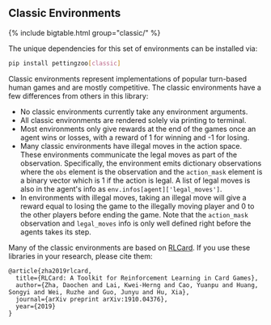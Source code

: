 ## Classic Environments


{% include bigtable.html group="classic/" %}

The unique dependencies for this set of environments can be installed via:

````bash
pip install pettingzoo[classic]
````

Classic environments represent implementations of popular turn-based human games and are mostly competitive. The classic environments have a few differences from others in this library:

* No classic environments currently take any environment arguments.
* All classic environments are rendered solely via printing to terminal.
* Most environments only give rewards at the end of the games once an agent wins or losses, with a reward of 1 for winning and -1 for losing.
* Many classic environments have illegal moves in the action space. These environments communicate the legal moves as part of the observation. Specifically, the environment emits dictionary observations where the `obs` element is the observation and the `action_mask` element is a binary vector which is 1 if the action is legal. A list of legal moves is also in the agent's info as  `env.infos[agent]['legal_moves']`.
* In environments with illegal moves, taking an illegal move will give a reward equal to losing the game to the illegally moving player and 0 to the other players before ending the game. Note that the `action_mask` observation and `legal_moves` info is only well defined right before the agents takes its step.


Many of the classic environments are based on [RLCard](https://github.com/datamllab/rlcard). If you use these libraries in your research, please cite them:

```
@article{zha2019rlcard,
  title={RLCard: A Toolkit for Reinforcement Learning in Card Games},
  author={Zha, Daochen and Lai, Kwei-Herng and Cao, Yuanpu and Huang, Songyi and Wei, Ruzhe and Guo, Junyu and Hu, Xia},
  journal={arXiv preprint arXiv:1910.04376},
  year={2019}
}
```
